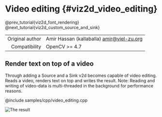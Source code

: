 # Video editing {#viz2d_video_editing}

@prev_tutorial{viz2d_font_rendering}
@next_tutorial{viz2d_custom_source_and_sink}

|    |    |
| -: | :- |
| Original author | Amir Hassan (kallaballa) <amir@viel-zu.org> |
| Compatibility | OpenCV >= 4.7 |

## Render text on top of a video
Through adding a Source and a Sink v2d becomes capable of video editing. Reads a video, renders text on top and writes the result. Note: Reading and writing of video-data is multi-threaded in the background for performance reasons.

@include samples/cpp/video_editing.cpp

![The result](doc/video_editing.png)

